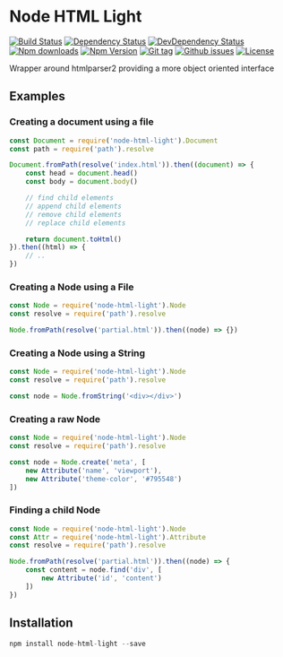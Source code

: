 # Node HTML Light

[![Build Status](https://travis-ci.org/stfsy/node-html-light.svg)](https://travis-ci.org/stfsy/node-html-light)
[![Dependency Status](https://img.shields.io/david/stfsy/node-html-light.svg)](https://github.com/stfsy/node-html-light/blob/master/package.json)
[![DevDependency Status](https://img.shields.io/david/dev/stfsy/node-html-light.svg)](https://github.com/stfsy/node-html-light/blob/master/package.json)
[![Npm downloads](https://img.shields.io/npm/dm/node-html-light.svg)](https://www.npmjs.com/package/node-html-light)
[![Npm Version](https://img.shields.io/npm/v/node-html-light.svg)](https://www.npmjs.com/package/node-html-light)
[![Git tag](https://img.shields.io/github/tag/stfsy/node-html-light.svg)](https://github.com/stfsy/node-html-light/releases)
[![Github issues](https://img.shields.io/github/issues/stfsy/node-html-light.svg)](https://github.com/stfsy/node-html-light/issues)
[![License](https://img.shields.io/npm/l/node-html-light.svg)](https://github.com/stfsy/node-html-light/blob/master/LICENSE)

Wrapper around htmlparser2 providing a more object oriented interface

## Examples
### Creating a document using a file

```js
const Document = require('node-html-light').Document
const path = require('path').resolve

Document.fromPath(resolve('index.html')).then((document) => {
    const head = document.head()
    const body = document.body()

    // find child elements
    // append child elements
    // remove child elements
    // replace child elements

    return document.toHtml()
}).then((html) => {
    // ..
})
```

### Creating a Node using a File
```js
const Node = require('node-html-light').Node
const resolve = require('path').resolve

Node.fromPath(resolve('partial.html')).then((node) => {})
```
### Creating a Node using a String
```js
const Node = require('node-html-light').Node
const resolve = require('path').resolve

const node = Node.fromString('<div></div>')
```
### Creating a raw Node
```js
const Node = require('node-html-light').Node
const resolve = require('path').resolve

const node = Node.create('meta', [
    new Attribute('name', 'viewport'),
    new Attribute('theme-color', '#795548')
])
```
### Finding a child Node
```js
const Node = require('node-html-light').Node
const Attr = require('node-html-light').Attribute
const resolve = require('path').resolve

Node.fromPath(resolve('partial.html')).then((node) => {
    const content = node.find('div', [
        new Attribute('id', 'content')
    ])
})
```
## Installation

```js
npm install node-html-light --save
```